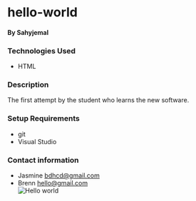 # hello-world

#### By Sahyjemal
### Technologies Used
* HTML<br/>
### Description<br/>
The first attempt by the student who learns the new software.

### Setup Requirements
* git
* Visual Studio 


### Contact information
- Jasmine bdhcd@gmail.com
- Brenn hello@gmail.com <br/>
![Hello world](https://www.google.com/url?sa=i&url=https%3A%2F%2Fpngtree.com%2Fso%2Fhello-world&psig=AOvVaw1_khOrvRpTw4lPW0eL-9fq&ust=1622095393686000&source=images&cd=vfe&ved=0CAIQjRxqFwoTCKiP06_W5vACFQAAAAAdAAAAABAD)
